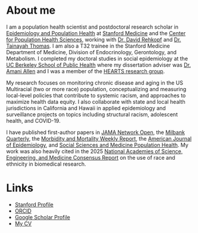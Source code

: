 # About me
I am a population health scientist and postdoctoral research scholar in [Epidemiology and Population Health](https://med.stanford.edu/epidemiology-dept.html) at [Stanford Medicine](https://med.stanford.edu/) and the [Center for Population Health Sciences](https://med.stanford.edu/phs.html), working with [Dr. David Rehkopf](https://profiles.stanford.edu/david-rehkopf) and [Dr. Tainayah Thomas](https://profiles.stanford.edu/tainayah-thomas). I am also a T32 trainee in the Stanford Medicine Department of Medicine, Division of Endocrinology, Gerontology, and Metabolism. I completed my doctoral studies in social epidemiology at the [UC Berkeley School of Public Health](https://publichealth.berkeley.edu/) where my dissertation adviser was [Dr. Amani Allen](https://publichealth.berkeley.edu/people/amani-allen/) and I was a member of the [HEARTS research group](https://publichealth.berkeley.edu/research/hearts-research-group/). 

My research focuses on monitoring chronic disease and aging in the US Multiracial (two or more race) population, conceptualizing and measuring local-level policies that contribute to systemic racism, and approaches to maximize health data equity. I also collaborate with state and local health jurisdictions in California and Hawaii in applied epidemiology and surveillance projects on topics including structural racism, adolescent health, and COVID-19. 

I have published first-author papers in [JAMA Network Open](https://doi.org/10.1001/jamanetworkopen.2024.49588), the [Milbank Quarterly](https://doi.org/10.1111/1468-0009.12696), the [Morbidity and Mortality Weekly Report](https://doi.org/10.15585%2Fmmwr.mm7035e2), the [American Journal of Epidemiology](https://doi.org/10.1093/aje/kwae095), and [Social Sciences and Medicine Population Health](https://doi.org/10.1016/j.ssmph.2023.101524). My work was also heavily cited in the 2025 [National Academies of Science, Engineering, and Medicine Consensus Report](https://nap.nationalacademies.org/catalog/27913/rethinking-race-and-ethnicity-in-biomedical-research) on the use of race and ethnicity in biomedical research.  

# Links
- [Stanford Profile](https://profiles.stanford.edu/lamhine)
- [ORCID](https://orcid.org/0000-0001-9040-2991)
- [Google Scholar Profile](https://scholar.google.com/citations?user=RO5T7CQAAAAJ)
- [My CV](https://lamhine.github.io/assets/docs/Lam-Hine%2C%20Tracy%20CV.pdf)
